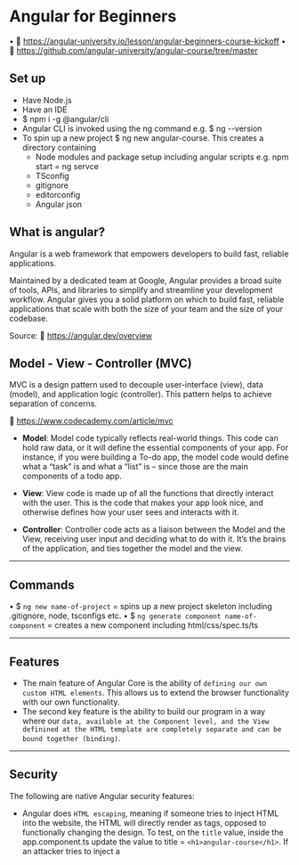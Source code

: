 # Angular for Beginners

• 🔗 https://angular-university.io/lesson/angular-beginners-course-kickoff
• 🔗 https://github.com/angular-university/angular-course/tree/master

## Set up 
- Have Node.js
- Have an IDE
- $ npm i -g @angular/cli
- Angular CLI is invoked using the ng command e.g. $ ng --version 
- To spin up a new project $ ng new angular-course. This creates a directory containing
   - Node modules and package setup including angular scripts e.g. npm start = ng servce
   - TSconfig
   - gitignore
   - editorconfig
   - Angular json

## What is angular?

Angular is a web framework that empowers developers to build fast, reliable applications.

Maintained by a dedicated team at Google, Angular provides a broad suite of tools, APIs, and libraries to simplify and streamline your development workflow. Angular gives you a solid platform on which to build fast, reliable applications that scale with both the size of your team and the size of your codebase.

Source: 🔗 https://angular.dev/overview

## Model - View - Controller (MVC)

MVC is a design pattern used to decouple user-interface (view), data (model), and application logic (controller). This pattern helps to achieve separation of concerns.

🔗 https://www.codecademy.com/article/mvc


- **Model**: Model code typically reflects real-world things. This code can hold raw data, or it will define the essential components of your app. For instance, if you were building a To-do app, the model code would define what a “task” is and what a “list” is – since those are the main components of a todo app. 

- **View**: View code is made up of all the functions that directly interact with the user. This is the code that makes your app look nice, and otherwise defines how your user sees and interacts with it. 

- **Controller**: Controller code acts as a liaison between the Model and the View, receiving user input and deciding what to do with it. It’s the brains of the application, and ties together the model and the view.

------------------------

## Commands

• $ `ng new name-of-project` = spins up a new project skeleton including .gitignore, node, tsconfigs etc.
• $ `ng generate component name-of-component` = creates a new component including html/css/spec.ts/ts


------------------------

## Features

- The main feature of Angular Core is the ability of `defining our own custom HTML elements`. This allows us to extend the browser functionality with our own functionality.
- The second key feature is the ability to build our program in a way where our `data, available at the Component level, and the View definined at the HTML template are completely separate and can be bound together (binding)`.

------------------------

## Security

The following are native Angular security features:

- Angular does `HTML escaping`, meaning if someone tries to inject HTML into the website, the HTML will directly render as tags, opposed to functionally changing the design. To test, on the `title` value, inside the app.component.ts update the value to   title = `<h1>angular-course</h1>`.  If an attacker tries to inject a <script> the same thing happens. The HTML is escaped and the raw HTML of the script is rendered. 

------------------------


## DOM: Element - Events

Element is the most general base class from which all element objects (i.e. objects that represent elements) in a Document inherit. It only has methods and properties common to all kinds of elements. More specific classes inherit from Element.

You can add listeners for any native events, such as: click, keydown, mouseover, etc. Check out the all available events on [elements on MDN](https://developer.mozilla.org/en-US/docs/Web/API/Element#events).


------------------------

## Syntax

{{ word }} = Interpolation syntax and allows us to access the data in the View. Javascript expression that will be evaluted in the context of the Component class. This is a binding expression. This syntax can also extract values from an object defined on the Component e.g. {{ data.title }}


### Binding

In Angular, a binding creates a dynamic connection between a component's template and its data. This connection ensures that changes to the component's data automatically update the rendered template.

- value="Test" is a plain string
- [value]="data.title"  will bind the path defined on the component
- [value]="'Plain string'" (note the single contained quotes) will render a plain string. But rather use the first example value="Plain string"
- <input class="demo" [value]="title" #titleInput/> the #titleInput is the name of the input box. This is called a Template Reference, and we can now refer to this reference at other parts of the template.
- `@Input()` has three methods: required, alias and transform e.g. `@Input({ required: true })`. This is good to use as it is better to get a compilation error, opposed to a run-time error.
- `@Output()` & `EventEmitter`: Use EventEmitter in components with the @Output directive to emit custom events synchronously or asynchronously, and register handlers for those events by subscribing to an instance.
    - `$event` access the `event` object with the $event argument passed to the output event handler. e.g. `(courseSelected)="courseSelected($event)"`

💡 Template references and live updates of information on the website is one of the most important features of the Angular Core module. Automatically reflecting in the view, any modification of the data. This is a type of `change detection`.


### Directives

- `*ngFor` has been updated to `@for`
- `*ngIf` has been updated to `@if`

#### @for

🔗 https://angular.dev/api/core/@for

Note that the tracking function is mandatory ergo @for(x of y, track x.key). This is a safer developer experience to handle the removal/addition/change of element positions. Ensure the track expression is effectively used to identify each item `uniquely` e.g. by using ids/uuids etc. You can also write custom functions and invoke using `track functionName`. If you don't have a unique identifier in your array, as a last resort use `track $index`. Not as efficient for Angular but will resolve compilation errors. Best practise is to have a unique identifier.

Used in conjunction with `@empty` as a fallback.

Always available implicit variables:

- `$index` gives access to the index within the array
- `$count` gives a total count of the elements within the array

The following are useful for styling
- `$first`: The first element in the array
- `$last`: The last element in the array
- `$even`: Even elements in the array
- `$odd`: Odd elements in the array

💡 Note that `let` is needed for the extra options, but not for the main looping variable. With these additional options you can either do:
a. `let index = $index` then in the HTML = `[index]="index"`, this allows you to create aliases e.g. let indx = $index, or simply
b. Inside the html `[index]="$index"`. No let statement required.

##### *ngFor

This is the predecessor to @for. 

Comparison:

```html
    <course-card *ngFor="let course of courses; index as i; first as isFirst"
      [class.is-first]="isFirst"
      [course]="course"
      (courseSelected)="courseSelected($event)"
      [index]="i + 1"
    ></course-card>
```

```html
    @for (course of courses; track course.id;){
    <course-card
      [class.is-first]="$first"
      [course]="course"
      [index]="$index"
      (courseSelected)="courseSelected($event)"
    ></course-card>
    }
    @empty{
      <h1>No courses exist</h1>
    }
```


#### @if

🔗 https://angular.dev/api/core/@if

This is less verbose that ngIf and more intuitive with no need for imports (immediately available for use).

Very similar to Javascript:
- if
- else if 
- else

##### *ngIf

This is the predecessor to @if.


Comparison:

```html
  <img alt="Angular Logo" *ngIf="course.iconUrl; else noImage" [src]="course.iconUrl" width="300" />

    <ng-template #noImage>
      <p>No image is available</p>
    </ng-template>
```

```html
 @if(course.iconUrl){
    <img
    width="300"
    alt="Angular Logo"
    [src]="course.iconUrl"
  />
  }
  @else{
    <h2>No image available!</h2>
  }
  ```


#### [ngClass]

🔗 https://angular.dev/api/common/NgClass?tab=description

Adds and removes CSS classes (styles) on an HTML element, depending on the content of the data.
Not meant to replace the class="" property, so if the styles are constant do use this.

Basic:

```html
<div class="course-card" *ngIf="course"
  [ngClass]="beginner">
```

More advanced:

```html
<div class="course-card" [ngClass]="cardClasses()">
```


```ts
  cardClasses() {
    return {
      'beginner': this.course.category === "BEGINNER",
      'course-card': true
    }
  }

  // Alternative

  cardClasses() {
    if (this.course.category === "BEGINNER") {
      return ['beginner'] // We can also return the string directly
    }
  }
  ```


⏭️ Resume at [angular-university.io](https://angular-university.io/lesson/angular-beginners-ngclass)